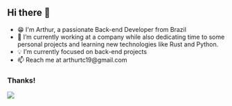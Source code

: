 <div>
  <div>
    <h2>Hi there 👋</h2>
    <ul>
      <li>😁 I'm Arthur, a passionate Back-end Developer from Brazil</li>
      <li>🔭 I’m currently working at a company while also dedicating time to some personal projects and learning new technologies like Rust and Python.</li>
      <li>💡 I’m currently focused on back-end projects</li>
      <li>📫 Reach me at arthurtc19@gmail.com</li>
    </ul>
    <h3>Thanks!</h3>
    <img src="https://github-readme-stats.vercel.app/api/top-langs/?username=arthurtc30&show_icons=true&layout=compact&theme=dracula" />
  </div>
</div>

